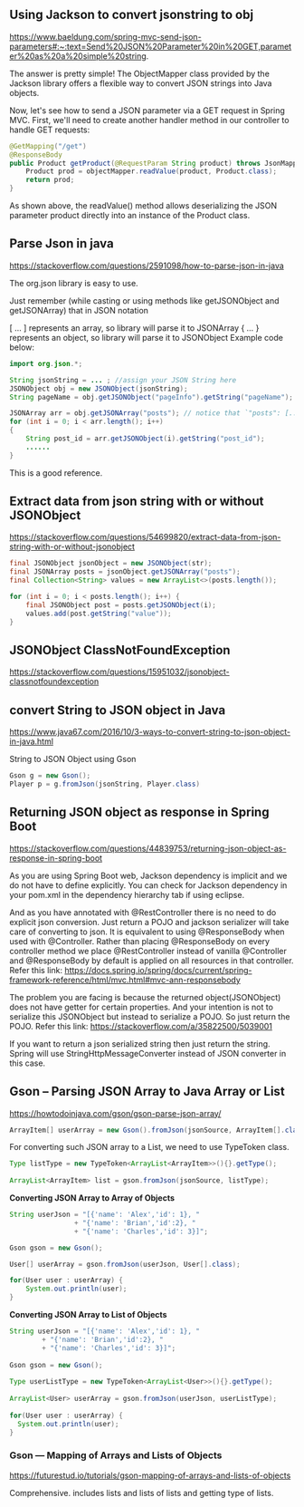 ## Using Jackson to convert jsonstring to obj

https://www.baeldung.com/spring-mvc-send-json-parameters#:~:text=Send%20JSON%20Parameter%20in%20GET,parameter%20as%20a%20simple%20string.

The answer is pretty simple! The ObjectMapper class provided by the Jackson library offers a flexible way to convert JSON strings into Java objects.

Now, let's see how to send a JSON parameter via a GET request in Spring MVC. First, we'll need to create another handler method in our controller to handle GET requests:

```java
@GetMapping("/get")
@ResponseBody
public Product getProduct(@RequestParam String product) throws JsonMappingException, JsonProcessingException {
    Product prod = objectMapper.readValue(product, Product.class);
    return prod;
}
```
As shown above, the readValue() method allows deserializing the JSON parameter product directly into an instance of the Product class.

## Parse Json in java

https://stackoverflow.com/questions/2591098/how-to-parse-json-in-java

The org.json library is easy to use.

Just remember (while casting or using methods like getJSONObject and getJSONArray) that in JSON notation

[ … ] represents an array, so library will parse it to JSONArray
{ … } represents an object, so library will parse it to JSONObject
Example code below:

```java
import org.json.*;

String jsonString = ... ; //assign your JSON String here
JSONObject obj = new JSONObject(jsonString);
String pageName = obj.getJSONObject("pageInfo").getString("pageName");

JSONArray arr = obj.getJSONArray("posts"); // notice that `"posts": [...]`
for (int i = 0; i < arr.length(); i++)
{
    String post_id = arr.getJSONObject(i).getString("post_id");
    ......
}
```

This is a good reference.

## Extract data from json string with or without JSONObject

https://stackoverflow.com/questions/54699820/extract-data-from-json-string-with-or-without-jsonobject

```java
final JSONObject jsonObject = new JSONObject(str);
final JSONArray posts = jsonObject.getJSONArray("posts");
final Collection<String> values = new ArrayList<>(posts.length());

for (int i = 0; i < posts.length(); i++) {
    final JSONObject post = posts.getJSONObject(i);
    values.add(post.getString("value"));
}

```

## JSONObject ClassNotFoundException

https://stackoverflow.com/questions/15951032/jsonobject-classnotfoundexception

## convert String to JSON object in Java

https://www.java67.com/2016/10/3-ways-to-convert-string-to-json-object-in-java.html

String to JSON Object using Gson

```java
Gson g = new Gson();
Player p = g.fromJson(jsonString, Player.class)
```

## Returning JSON object as response in Spring Boot

https://stackoverflow.com/questions/44839753/returning-json-object-as-response-in-spring-boot

As you are using Spring Boot web, Jackson dependency is implicit and we do not have to define explicitly. You can check for Jackson dependency in your pom.xml in the dependency hierarchy tab if using eclipse.

And as you have annotated with @RestController there is no need to do explicit json conversion. Just return a POJO and jackson serializer will take care of converting to json. It is equivalent to using @ResponseBody when used with @Controller. Rather than placing @ResponseBody on every controller method we place @RestController instead of vanilla @Controller and @ResponseBody by default is applied on all resources in that controller.
Refer this link: https://docs.spring.io/spring/docs/current/spring-framework-reference/html/mvc.html#mvc-ann-responsebody

The problem you are facing is because the returned object(JSONObject) does not have getter for certain properties. And your intention is not to serialize this JSONObject but instead to serialize a POJO. So just return the POJO.
Refer this link: https://stackoverflow.com/a/35822500/5039001

If you want to return a json serialized string then just return the string. Spring will use StringHttpMessageConverter instead of JSON converter in this case.

## Gson – Parsing JSON Array to Java Array or List

https://howtodoinjava.com/gson/gson-parse-json-array/

```java
ArrayItem[] userArray = new Gson().fromJson(jsonSource, ArrayItem[].class); 
```

For converting such JSON array to a List, we need to use TypeToken class.

```java
Type listType = new TypeToken<ArrayList<ArrayItem>>(){}.getType();
 
ArrayList<ArrayItem> list = gson.fromJson(jsonSource, listType);  
```

**Converting JSON Array to Array of Objects**

```java
String userJson = "[{'name': 'Alex','id': 1}, "
				+ "{'name': 'Brian','id':2}, "
				+ "{'name': 'Charles','id': 3}]";

Gson gson = new Gson(); 

User[] userArray = gson.fromJson(userJson, User[].class);  

for(User user : userArray) {
	System.out.println(user);
}
```

**Converting JSON Array to List of Objects**

```java
String userJson = "[{'name': 'Alex','id': 1}, "
        + "{'name': 'Brian','id':2}, "
        + "{'name': 'Charles','id': 3}]";
     
Gson gson = new Gson(); 
 
Type userListType = new TypeToken<ArrayList<User>>(){}.getType();
 
ArrayList<User> userArray = gson.fromJson(userJson, userListType);  
 
for(User user : userArray) {
  System.out.println(user);
}
```

### Gson — Mapping of Arrays and Lists of Objects

https://futurestud.io/tutorials/gson-mapping-of-arrays-and-lists-of-objects

Comprehensive. includes lists and lists of lists and getting type of lists.

